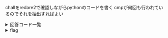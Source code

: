 challをredare2で確認しながらpythonのコードを書く
cmpが何回も行われているのでそれを抽出すればよい

<details><summary>回答コード一覧</summary><div>
    
```python
import angr

def solve():
    #ファイルを読み込む
    p = angr.Project('./chall')

    #プログラムの初期状態を保存
    state = p.factory.entry_state()

    #実行状態を最初から管理する
    sim = p.factory.simulation_manager(state)

    #find条件に合致するまで実行を進めて見つけたら止まる
    #0x400000はデフォルトのベースアドレス
    #0x012b8はflagが完成したアドレス
    sim.explore(find=0x400000 + 0x012b8)

    for found in sim.found: #型を合わすために行う
        return found.posix.dumps(0).decode() #sim.foundの一つ目の中身の文字列を返す

if __name__ == '__main__':
    print(solve())
```
<div>
</details>
    
<details><summary>flag</summary><div>
ctf4b{c0n5t4nt_f0ld1ng}
</div></details>
